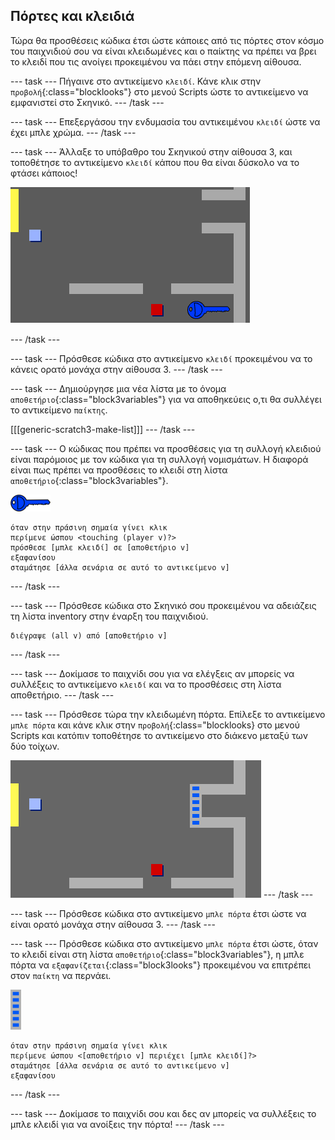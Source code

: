 ## Πόρτες και κλειδιά

Τώρα θα προσθέσεις κώδικα έτσι ώστε κάποιες από τις πόρτες στον κόσμο του παιχνιδιού σου να είναι κλειδωμένες και ο παίκτης να πρέπει να βρει το κλειδί που τις ανοίγει προκειμένου να πάει στην επόμενη αίθουσα.

\--- task \--- Πήγαινε στο αντικείμενο `κλειδί`. Κάνε κλικ στην `προβολή`{:class="blocklooks"} στο μενού Scripts ώστε το αντικείμενο να εμφανιστεί στο Σκηνικό. \--- /task \---

\--- task \--- Επεξεργάσου την ενδυμασία του αντικειμένου `κλειδί` ώστε να έχει μπλε χρώμα. \--- /task \---

\--- task \--- Άλλαξε το υπόβαθρο του Σκηνικού στην αίθουσα 3, και τοποθέτησε το αντικείμενο `κλειδί` κάπου που θα είναι δύσκολο να το φτάσει κάποιος!

![screenshot](images/world-key.png)

\--- /task \---

\--- task \--- Πρόσθεσε κώδικα στο αντικείμενο `κλειδί` προκειμένου να το κάνεις ορατό μονάχα στην αίθουσα 3. \--- /task \---

\--- task \--- Δημιούργησε μια νέα λίστα με το όνομα `αποθετήριο`{:class="block3variables"} για να αποθηκεύεις ο,τι θα συλλέγει το αντικείμενο `παίκτης`.

[[[generic-scratch3-make-list]]] \--- /task \---

\--- task \--- Ο κώδικας που πρέπει να προσθέσεις για τη συλλογή κλειδιού είναι παρόμοιος με τον κώδικα για τη συλλογή νομισμάτων. Η διαφορά είναι πως πρέπει να προσθέσεις το κλειδί στη λίστα `αποθετήριο`{:class="block3variables"}.

![κλειδί](images/key.png)

```blocks3
όταν στην πράσινη σημαία γίνει κλικ
περίμενε ώσπου <touching (player v)?>
πρόσθεσε [μπλε κλειδί] σε [αποθετήριο v]
εξαφανίσου
σταμάτησε [άλλα σενάρια σε αυτό το αντικείμενο v]
```

\--- /task \---

\--- task \--- Πρόσθεσε κώδικα στο Σκηνικό σου προκειμένου να αδειάζεις τη λίστα inventory στην έναρξη του παιχνιδιού.

```blocks3
διέγραψε (all v) από [αποθετήριο v]
```

\--- /task \---

\--- task \--- Δοκίμασε το παιχνίδι σου για να ελέγξεις αν μπορείς να συλλέξεις το αντικείμενο `κλειδί` και να το προσθέσεις στη λίστα αποθετήριο. \--- /task \---

\--- task \--- Πρόσθεσε τώρα την κλειδωμένη πόρτα. Επίλεξε το αντικείμενο `μπλε πόρτα` και κάνε κλικ στην `προβολή`{:class="blocklooks} στο μενού Scripts και κατόπιν τοποθέτησε το αντικείμενο στο διάκενο μεταξύ των δύο τοίχων.

![screenshot](images/world-door.png) \--- /task \---

\--- task \--- Πρόσθεσε κώδικα στο αντικείμενο `μπλε πόρτα` έτσι ώστε να είναι ορατό μονάχα στην αίθουσα 3. \--- /task \---

\--- task \--- Πρόσθεσε κώδικα στο αντικείμενο `μπλε πόρτα` έτσι ώστε, όταν το κλειδί είναι στη λίστα `αποθετήριο`{:class="block3variables"}, η μπλε πόρτα να `εξαφανίζεται`{:class="block3looks"} προκειμένου να επιτρέπει στον `παίκτη` να περνάει.

![πόρτα](images/door.png)

```blocks3
όταν στην πράσινη σημαία γίνει κλικ
περίμενε ώσπου <[αποθετήριο v] περιέχει [μπλε κλειδί]?>
σταμάτησε [άλλα σενάρια σε αυτό το αντικείμενο v]
εξαφανίσου
```

\--- /task \---

\--- task \--- Δοκίμασε το παιχνίδι σου και δες αν μπορείς να συλλέξεις το μπλε κλειδί για να ανοίξεις την πόρτα! \--- /task \---